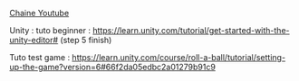 [Chaine Youtube](https://www.youtube.com/@Brackeys)


Unity : tuto beginner : https://learn.unity.com/tutorial/get-started-with-the-unity-editor#  (step 5 finish)

Tuto test game : https://learn.unity.com/course/roll-a-ball/tutorial/setting-up-the-game?version=6#66f2da05edbc2a01279b91c9
